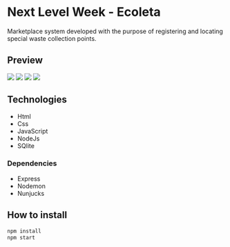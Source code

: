 # Next Level Week - Ecoleta

Marketplace system developed with the purpose of registering and locating special waste collection points.

## Preview

![](https://i.imgur.com/gMaeJ93.png)
![](https://i.imgur.com/BEwfN3x.png)
![](https://i.imgur.com/YqJ125h.png)
![](https://i.imgur.com/hU4z9E4.png)

## Technologies
 
- Html
- Css
- JavaScript
- NodeJs
- SQlite

### Dependencies
- Express
- Nodemon
- Nunjucks

## How to install

```bash
npm install
npm start
```